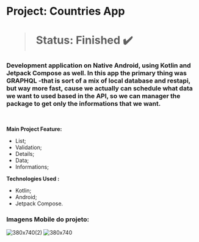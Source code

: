<h1> Project: Countries App <h1> 

  > Status: Finished ✔️
  
  ### Development application on Native Android, using Kotlin and Jetpack Compose as well. In this app the primary thing was GRAPHQL -that is sort of a mix of local database and restapi, but way more fast, cause we actually can schedule what data we want to used based in the API, so we can manager the package to get only the informations that we want.
  
  <br>
  
  <strong>Main Project Feature: </strong>
  + List;
  + Validation;
  + Details;
  + Data;
  + Informations;
  
  <strong>Technologies Used : </strong>
   + Kotlin;
   + Android;
   + Jetpack Compose.
  
   ### Imagens Mobile do projeto:
  ![380x740(2)](https://user-images.githubusercontent.com/79876042/215833933-5de3be36-3937-4730-98f5-c2f0e6fa91bb.png)
  ![380x740](https://user-images.githubusercontent.com/79876042/215833910-a7ba93d4-e874-457a-8e81-216e4d60f9b9.png)

